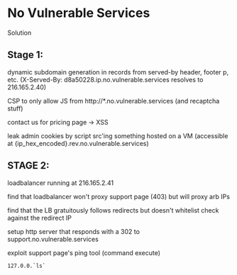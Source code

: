 # No Vulnerable Services

Solution

## Stage 1:

dynamic subdomain generation in records from served-by header, footer p, etc. (X-Served-By: d8a50228.ip.no.vulnerable.services resolves to 216.165.2.40)

CSP to only allow JS from http://\*.no.vulnerable.services (and recaptcha stuff)

contact us for pricing page -> XSS

leak admin cookies by script src'ing something hosted on a VM (accessible at {ip_hex_encoded}.rev.no.vulnerable.services)

## STAGE 2:
loadbalancer running at 216.165.2.41

find that loadbalancer won't proxy support page (403) but will proxy arb IPs

find that the LB gratuitously follows redirects but doesn't whitelist check against the redirect IP

setup http server that responds with a 302 to support.no.vulnerable.services

exploit support page's ping tool (command execute)
```
127.0.0.`ls`
```
